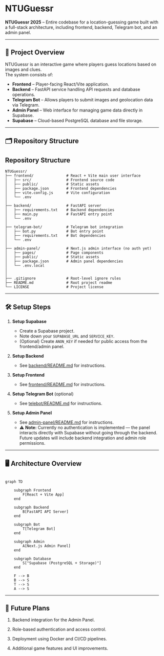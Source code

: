 # NTUGuessr

**NTUGuessr 2025** – Entire codebase for a location-guessing game built with a full-stack architecture, including frontend, backend, Telegram bot, and an admin panel.

---

## 📌 Project Overview

NTUGuessr is an interactive game where players guess locations based on images and clues.  
The system consists of:

- **Frontend** – Player-facing React/Vite application.
- **Backend** – FastAPI service handling API requests and database operations.
- **Telegram Bot** – Allows players to submit images and geolocation data via Telegram.
- **Admin Panel** – Web interface for managing game data directly in Supabase.
- **Supabase** – Cloud-based PostgreSQL database and file storage.

---

## 🗂️ Repository Structure

## Repository Structure

```plaintext
NTUGuessr/
├── frontend/               # React + Vite main user interface
│   ├── src/                # Frontend source code
│   ├── public/             # Static assets
│   ├── package.json        # Frontend dependencies
│   ├── vite.config.js      # Vite configuration
│   └── .env
│
├── backend/                # FastAPI server
│   ├── requirements.txt    # Backend dependencies
│   ├── main.py             # FastAPI entry point
│   └── .env
│
├── telegram-bot/           # Telegram bot integration
│   ├── bot.py              # Bot entry point
│   ├── requirements.txt    # Bot dependencies
│   └── .env
│
├── admin-panel/            # Next.js admin interface (no auth yet)
│   ├── pages/              # Page components
│   ├── public/             # Static assets
│   ├── package.json        # Admin panel dependencies
│   └── .env.local
│
│
├── .gitignore              # Root-level ignore rules
├── README.md               # Root project readme
└── LICENSE                 # Project license
```

---

## 🛠️ Setup Steps

1. **Setup Supabase**

   - Create a Supabase project.
   - Note down your `SUPABASE_URL` and `SERVICE_KEY`.
   - (Optional) Create `ANON_KEY` if needed for public access from the frontend/admin panel.

2. **Setup Backend**

   - See [backend/README.md](backend/README.md) for instructions.

3. **Setup Frontend**

   - See [frontend/README.md](frontend/README.md) for instructions.

4. **Setup Telegram Bot** (optional)

   - See [telebot/README.md](telebot/README.md) for instructions.

5. **Setup Admin Panel**
   - See [admin-panel/README.md](admin-panel/README.md) for instructions.
   - ⚠ **Note:** Currently no authentication is implemented — the panel interacts directly with Supabase without going through the backend. Future updates will include backend integration and admin role permissions.

---

## 🖥️ Architecture Overview

```mermaid

graph TD

    subgraph Frontend
        F[React + Vite App]
    end

    subgraph Backend
        B[FastAPI API Server]
    end

    subgraph Bot
        T[Telegram Bot]
    end

    subgraph Admin
        A[Next.js Admin Panel]
    end

    subgraph Database
        S["Supabase (PostgreSQL + Storage)"]
    end

    F --> B
    B --> S
    T --> S
    A --> S
```

---

## 🚀 Future Plans

1. Backend integration for the Admin Panel.

2. Role-based authentication and access control.

3. Deployment using Docker and CI/CD pipelines.

4. Additional game features and UI improvements.

